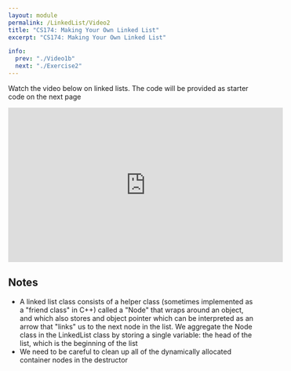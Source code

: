 ```yaml
---
layout: module
permalink: /LinkedList/Video2
title: "CS174: Making Your Own Linked List"
excerpt: "CS174: Making Your Own Linked List"

info:
  prev: "./Video1b"
  next: "./Exercise2"
---
```


Watch the video below on linked lists.  The code will be provided as starter code on the next page

<iframe width="560" height="315" src="https://www.youtube.com/embed/plKGFpW2Cys" title="YouTube video player" frameborder="0" allow="accelerometer; autoplay; clipboard-write; encrypted-media; gyroscope; picture-in-picture" allowfullscreen></iframe>

<h2>Notes</h2>

<ul>
<li>A linked list class consists of a helper class (sometimes implemented as a "friend class" in C++) called a "Node" that wraps around an object, and which also stores and object pointer which can be interpreted as an arrow that "links" us to the next node in the list.  We aggregate the Node class in the LinkedList class by storing a single variable: the head of the list, which is the beginning of the list</li>
<li>We need to be careful to clean up all of the dynamically allocated container nodes in the destructor</li>
</ul>
